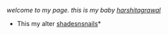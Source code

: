 *welcome to my page.*
*this is my baby [harshitagrawal](http://harshitagrawal.in/)*
* This my alter [shadesnsnails](https://singhjyotsna451.wixsite.com/shadesnsnails/)*
